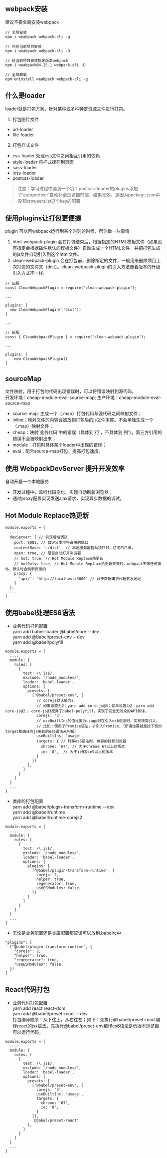 ## webpack安装
建议不要全局安装webpack

```
// 全局安装
npm i weabpack webpack-cli -g

// 只给当前项目安装
npm i weabpack webpack-cli -D

// 给当前项目安装指定版本webpack
npm i weabpack@4.25.1 webpack-cli -D

// 全局卸载
npm uninstall weabpack webpack-cli -g
```

## 什么是loader
loader就是打包方案，针对某种或多种特定资源文件进行打包。

1. 打包图片文件
  * url-loader
  * file-loader
2. 打包样式文件
  * css-loader   处理css文件之间相互引用的依赖
  * style-loader  将样式挂在到页面
  * sass-loader 
  * less-loader 
  * postcss-loader
> 注意：学习过程中遇到一个坑：postcss-loader的plugins添加了'autoprefixer'自动补全浏览器前缀，结果无效。是因为package.json中没有browserslist这个key的配置

## 使用plugins让打包更便捷
plugin 可以再webpack运行到某个时刻的时候，帮你做一些事情

1. html-webpack-plugin 会在打包结束后，根据指定的HTML模板文件（如果没有指定会根据插件默认的模板文件）自动生成一个HTML文件，并把打包生成的js文件自动引入到这个html文件。
2. clean-webpack-plugin 会在打包前，删除指定的文件，一般用来删除项目上次打包的文件夹（dist）。clean-webpack-plugin的引入方法随着版本的升级引入方式不一样.
```
// 旧版
const CleanWebpackPlugin = require("clean-webpack-plugin");
 
...
 
plugins: [
  new CleanWebpackPlugin(['dist'])
]
 
...

// 新版
const { CleanWebpackPlugin } = require("clean-webpack-plugin");
 
...
 
plugins: [
    new CleanWebpackPlugin()
]

```

## sourceMap
文件映射，用于打包的代码出现错误时，可以将错误映射到源代码。<br/>
开发环境：cheap-module-eval-source-map; 生产环境：cheap-module-eval-source-map
* source-map: 生成一个（.map）打包代码与源代码之间映射文件；
* inline：映射文件的内容会被放到打包后的js文件末尾。不会单独生成一个（.map）映射文件；
* cheap：映射'业务代码'中的错误（具体到'行'，不具体到'列'），第三方引用的错误不会被映射出来；
* module：打包时具体某个loader中出现的错误；
* eval：配合source-map打包，提高打包速度。

## 使用 WebpackDevServer 提升开发效率
自动开启一个本地服务

* 开发过程中，监听代码变化，实现自动刷新浏览器；
* 通过proxy配置实现发送ajax请求，实现异步数据的调试。

## Hot Module Replace热更新

```
module.exports = {
  ....
  devServer: { // 实现后端调试
    port: 8081, // 自定义本地符占用的端口
    contentBase: './dist', // 本地服务器启动项目时，访问的目录。
    open: true, // 是否自动打开浏览器
    // hot: true, // Hot Module Replace热更新
    // hotOnly: true, // Hot Module Replace热更新失效时，webpack不做任何操作，默认时会刷新页面的
    proxy: {
      'api/': 'http://localhost:3000' // 异步数据请求代理转发地址
    }
  },
  ...
}
```

## 使用babel处理ES6语法


* 业务代码打包配置<br/>
yarn add babel-loader @babel/core --dev<br/>
yarn add @babel/preset-env --dev<br/>
yarn add @babel/polyfill<br/>

```
module.exports = {
  ....
  module: {
    rules: [
      {
        test: /\.js$/,
        exclude: '/node_modules/',
        loader: 'babel-loader',
        options: {
          presets: [
            ['@babel/preset-env', {
              // corejs默认值为2
              // 如果设置为2：yarn add core-js@3；如果设置为2：yarn add core-js@2； core-js@3废弃了babel-polyfill，实现了完全无污染的API转译。
              corejs: '3',
              // useBuiltIns的值设置为usage时在引入es6语法时，实现按需引入。
              // 比如：使用了Promise语法，才引入Promise,（所谓按需就是按下面的target和编译的js用到的es6语法来判断）
              useBuiltIns: 'usage',
              targets: { // 转移es6语法时，兼容的目标浏览器
                chrome: '67', // 大于Chrome 67以上的版本
                ie: '8',  // 大于ie9及ie9以上的版本
              }
            }]
          ],
        }
      }
    ]
  }
  ...
}
```

* 类库的打包配置<br/>
yarn add @babel/plugin-transform-runtime --dev<br/>
yarn add @babel/runtime<br/>
yarn add @babel/runtime-corejs2<br/>

```
module.exports = {
  ....
  module: {
    rules: [
      {
        test: /\.js$/,
        exclude: '/node_modules/',
        loader: 'babel-loader',
        options: {
          plugins: [
            ['@babel/plugin-transform-runtime', {
              corejs: 2,
              helper: true,
              regenerator: true,
              useESModules: false,
            }]
          ]
        }
      }
    ]
  }
  ...
}
```

* 无论是业务配置还是类库配置都应该可以放到.babelrc中

```
"plugins": [
  ["@babel/plugin-transform-runtime", {
    "corejs": 2,
    "helper": true,
    "regenerator": true,
    "useESModules": false,
  }]
]
```

## React代码打包
* 业务代码打包配置<br/>
yarn add react react-dom<br/>
yarn add @babel/preset-react --dev<br/>
打包编译顺序：从下往上，从右往左；如下：先执行@babel/preset-react编译react的jsx语法，先执行@babel/preset-env编译es6语法是低版本浏览器可以运行代码。<br/>

```
module.exports = {
  ....
  module: {
    rules: [
      {
        test: /\.js$/,
        exclude: '/node_modules/',
        loader: 'babel-loader',
        options: {
          presets: [
            ['@babel/preset-env', {
              corejs: '3',
              useBuiltIns: 'usage',
              targets: {
                chrome: '67',
                ie: '8',
              }
            }],
            '@babel/preset-react'
          ],
        }
      }
    ]
  }
  ...
}
```